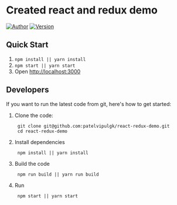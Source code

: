 # Created react and redux demo 

[![Author](https://img.shields.io/badge/Author-Vipul%20Patel-yellowgreen.svg)]()
[![Version](https://img.shields.io/badge/Version-0.0.1-red.svg)]()

## Quick Start
1. `npm install || yarn install`
2. `npm start || yarn start` 
3. Open <http://localhost:3000>

## Developers

If you want to run the latest code from git, here's how to get started:

1. Clone the code:

        git clone git@github.com:patelvipulgk/react-redux-demo.git
        cd react-redux-demo

2. Install dependencies

        npm install || yarn install

3. Build the code

        npm run build || yarn run build 

4. Run

        npm start || yarn start
